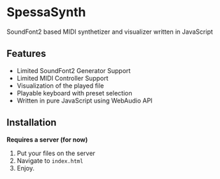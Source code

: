 # SpessaSynth
SoundFont2 based MIDI synthetizer and visualizer written in JavaScript

## Features
- Limited SoundFont2 Generator Support
- Limited MIDI Controller Support
- Visualization of the played file
- Playable keyboard with preset selection
- Written in pure JavaScript using WebAudio API

## Installation
**Requires a server (for now)**
1. Put your files on the server
2. Navigate to `index.html`
3. Enjoy.
